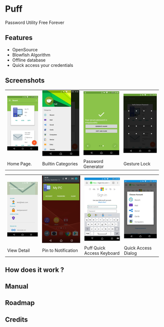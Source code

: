 # Puff

Password Utility Free Forever

## Features

* OpenSource
* Blowfish Algorithm
* Offline database
* Quick access your credentials

## Screenshots


<table width='100%'>
<tr>
<td>
<img src='img/screenshots/SC_01_Home.png' width='200' />
</td>
<td>
<img src='img/screenshots/SC_02_Categories.png' width='200' />
</td>
<td>
<img src='img/screenshots/SC_03_Generator.png' width='200' />
</td>
<td>
<img src='img/screenshots/SC_04_GestureLock.png' width='200' />
</td>
</tr>
<tr>
<td>
Home Page.
</td>
<td>
Builtin Categories
</td>
<td>
Password Generator
</td>
<td>
Gesture Lock
</td>
</tr>
</table>

<table width="100%">
<tr>
<td>
<img src='img/screenshots/SC_05_Detail.png' width='200' />
</td>
<td>
<img src='img/screenshots/SC_06_Notification.png' width='200' />
</td>
<td>
<img src='img/screenshots/SC_07_Keyboard.png' width='200' />
</td>
<td>
<img src='img/screenshots/SC_08_KeyboardDialog.png' width='200' />
</td>
</tr>
<tr>
<td>
View Detail
</td>
<td>
Pin to Notification
</td>
<td>
Puff Quick Access Keyboard
</td>
<td>
Quick Access Dialog
</td>
</tr>
</table>


## How does it work ?

## Manual

## Roadmap

## Credits
